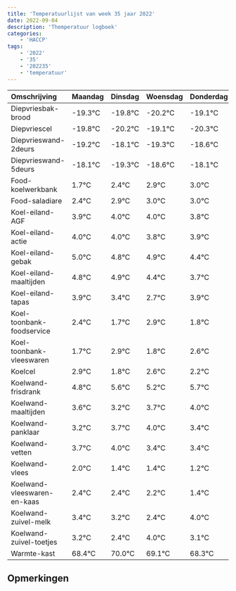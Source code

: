 ```yaml
---
title: 'Temperatuurlijst van week 35 jaar 2022'
date: 2022-09-04
description: 'Themperatuur logboek'
categories:
    - 'HACCP'
tags:
    - '2022'
    - '35'
    - '202235'
    - 'temperatuur'
---
```

|Omschrijving|Maandag|Dinsdag|Woensdag|Donderdag|Vrijdag|Zaterdag|Zondag|
|:---|:---|:---|:---|:---|:---|:---|:---|
|Diepvriesbak-brood|-19.3°C|-19.8°C|-20.2°C|-19.1°C|-20.3°C|-19.6°C|-19.1°C|
|Diepvriescel|-19.8°C|-20.2°C|-19.1°C|-20.3°C|-19.6°C|-19.1°C|-19.0°C|
|Diepvrieswand-2deurs|-19.2°C|-18.1°C|-19.3°C|-18.6°C|-18.1°C|-18.0°C|-18.0°C|
|Diepvrieswand-5deurs|-18.1°C|-19.3°C|-18.6°C|-18.1°C|-18.0°C|-18.0°C|-18.2°C|
|Food-koelwerkbank|1.7°C|2.4°C|2.9°C|3.0°C|3.0°C|2.8°C|2.9°C|
|Food-saladiare|2.4°C|2.9°C|3.0°C|3.0°C|2.8°C|2.9°C|2.4°C|
|Koel-eiland-AGF|3.9°C|4.0°C|4.0°C|3.8°C|3.9°C|3.4°C|2.7°C|
|Koel-eiland-actie|4.0°C|4.0°C|3.8°C|3.9°C|3.4°C|2.7°C|3.9°C|
|Koel-eiland-gebak|5.0°C|4.8°C|4.9°C|4.4°C|3.7°C|4.9°C|3.8°C|
|Koel-eiland-maaltijden|4.8°C|4.9°C|4.4°C|3.7°C|4.9°C|3.8°C|4.6°C|
|Koel-eiland-tapas|3.9°C|3.4°C|2.7°C|3.9°C|2.8°C|3.6°C|3.2°C|
|Koel-toonbank-foodservice|2.4°C|1.7°C|2.9°C|1.8°C|2.6°C|2.2°C|2.7°C|
|Koel-toonbank-vleeswaren|1.7°C|2.9°C|1.8°C|2.6°C|2.2°C|2.7°C|3.0°C|
|Koelcel|2.9°C|1.8°C|2.6°C|2.2°C|2.7°C|3.0°C|2.4°C|
|Koelwand-frisdrank|4.8°C|5.6°C|5.2°C|5.7°C|6.0°C|5.4°C|5.4°C|
|Koelwand-maaltijden|3.6°C|3.2°C|3.7°C|4.0°C|3.4°C|3.4°C|3.2°C|
|Koelwand-panklaar|3.2°C|3.7°C|4.0°C|3.4°C|3.4°C|3.2°C|2.4°C|
|Koelwand-vetten|3.7°C|4.0°C|3.4°C|3.4°C|3.2°C|2.4°C|4.0°C|
|Koelwand-vlees|2.0°C|1.4°C|1.4°C|1.2°C|0.4°C|2.0°C|1.1°C|
|Koelwand-vleeswaren-en-kaas|2.4°C|2.4°C|2.2°C|1.4°C|3.0°C|2.1°C|1.3°C|
|Koelwand-zuivel-melk|3.4°C|3.2°C|2.4°C|4.0°C|3.1°C|2.3°C|3.4°C|
|Koelwand-zuivel-toetjes|3.2°C|2.4°C|4.0°C|3.1°C|2.3°C|3.4°C|2.3°C|
|Warmte-kast|68.4°C|70.0°C|69.1°C|68.3°C|69.4°C|68.3°C|69.3°C|

## Opmerkingen


